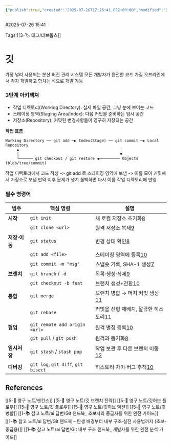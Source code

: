 ```yaml
---
{"publish":true,"created":"2025-07-26T17:26:41.882+09:00","modified":"2025-08-06T21:03:23.224+09:00","cssclasses":""}
---
```


#2025-07-26 15:41

Tags:[[3-🏷️ 태그/데브옵스]]

# 깃
가장 널리 사용되는 분산 버전 관리 시스템
모든 개발자가 완전한 코드 가짐
오프라인에서 각자 개발하고 합치는 식으로 개발 가능

### 3단계 아키텍쳐
- 작업 디렉토리(Working Directory): 실제 파일 공간, 그냥 눈에 보이는 코드
- 스테이징 영역(Staging Area/Index): 다음 커밋을 준비하는 임시 공간
- 저장소(Repository): 커밋된 변경사항들이 영구히 저장되는 공간

**작업 흐름**

```
Working Directory ── git add ─▶ Index(Stage) ── git commit ─▶ Local Repository
     ▲                                            │
     │                                            ▼
     └────── git checkout / git restore ◀───────── Objects (blob/tree/commit)

```
작업 디렉토리에서 코드 작성 -> git add 로 스테이징 영역에 보냄 -> 이를 모아 커밋해서 저장소로 보냄
만약 이후 문제가 생겨 롤백하면 다시 이를 작업 디렉토리에 반영 

### 필수 명령어
| 범주        | 핵심 명령                               | 설명                                                                                                          |
| --------- | ----------------------------------- | ----------------------------------------------------------------------------------------------------------- |
| **시작**    | `git init`                          | 새 로컬 저장소 초기화[8](https://www.geeksforgeeks.org/git/useful-git-commands-and-basic-concepts/)                  |
|           | `git clone <url>`                   | 원격 저장소 복제[9](https://www.freecodecamp.org/news/10-important-git-commands-that-every-developer-should-know/) |
| **저장·이동** | `git status`                        | 변경 상태 확인[8](https://www.geeksforgeeks.org/git/useful-git-commands-and-basic-concepts/)                      |
|           | `git add <file>`                    | 스테이징 영역에 등록[10](https://docs.gitlab.com/topics/git/commands/)                                               |
|           | `git commit -m "msg"`               | 스냅숏 기록, SHA-1 생성[7](https://git-scm.com/book/en/v2/Git-Internals-Git-Objects)                               |
| **브랜치**   | `git branch` / `-d`                 | 목록·생성·삭제[9](https://www.freecodecamp.org/news/10-important-git-commands-that-every-developer-should-know/)  |
|           | `git checkout -b feat`              | 브랜치 생성+전환[10](https://docs.gitlab.com/topics/git/commands/)                                                 |
| **통합**    | `git merge`                         | 브랜치 병합 → 머지 커밋 생성[11](https://coding-by-head.tistory.com/entry/git-advanced)                                |
|           | `git rebase`                        | 커밋을 선형 재배치, 깔끔한 히스토리[11](https://coding-by-head.tistory.com/entry/git-advanced)                             |
| **협업**    | `git remote add origin <url>`       | 원격 별칭 등록[10](https://docs.gitlab.com/topics/git/commands/)                                                  |
|           | `git pull` / `git push`             | 원격과 동기화[8](https://www.geeksforgeeks.org/git/useful-git-commands-and-basic-concepts/)                       |
| **임시저장**  | `git stash` / `stash pop`           | 작업 보관 후 다른 브랜치 이동[12](https://geunuk.tistory.com/464)                                                       |
| **디버깅**   | `git log`, `git diff`, `git bisect` | 히스토리·차이·버그 추적[10](https://docs.gitlab.com/topics/git/commands/)                                             |


## References
 [[5-💎 영구 노트/젠킨스]]
 [[5-💎 영구 노트/깃 브랜치 전략]]
 [[5-💎 영구 노트/깃허브 플로우]]
 [[5-💎 영구 노트/깃 플로우]]
 [[5-💎 영구 노트/깃허브 액션]]
 [[5-💎 영구 노트/깃 병합]]
[[1-📚 참고 노트/ai 답변/Git 핸드북_ 초보자와 중급자를 위한 완전 가이드]]
[[1-📚 참고 노트/ai 답변/Git 핸드북 – 탄생 배경부터 내부 구조·실전 사용법까지 (초보-중급용)]]
[[1-📚 참고 노트/ai 답변/Git 내부 구조 핸드북_ 개발자를 위한 완전 분석 가이드]]
